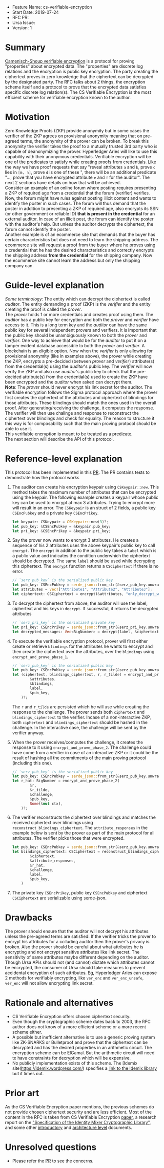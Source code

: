 - Feature Name: cs-verifiable-encryption
- Start Date: 2019-07-24
- RFC PR: 
- Ursa Issue: 
- Version: 1

# Summary
[summary]: #summary

[Camenisch-Shoup verifiable encryption](https://www.shoup.net/papers/verenc.pdf) is a protocol for proving "properties" 
about encrypted data. The "properties" are discrete log relations and the encryption is public key encryption. The party 
creating the ciphertext proves in zero knowledge that the ciphertext can be decrypted by the designated party. The RFC 
talks about 2 things, the encryption scheme itself and a protocol to prove that the encrypted data satisfies specific 
discrete log relation(s). The CS Verifiable Encryption is the most efficient scheme for verifiable encryption known to the author.

# Motivation
[motivation]: #motivation

Zero Knowledge Proofs (ZKP) provide anonymity but in some cases the verifier of the ZKP agrees on provisional anonymity meaning 
that on pre-agreed terms, the anonymity of the prover can be broken. To break this anonymity the verifier takes the proof to a mutually 
trusted 3rd party who is capable of deanonymizing the prover. Hyperledger Aries will like to use this capability with their anonymous credentials. Verifiable encryption will be one of the predicates to satisfy while creating proofs from credentials. Like the way we have proof requests that say "reveal attributes `a` and `b`, prove `c` lies in `[m, n]`, prove `d` is one of these ", there will be an additional predicate "..., prove that you have encrypted attribute `e` and `f` for the auditor". The next 2 sections have details on how that will be achieved.   
Consider an example of an online forum where posting requires presenting a ZKP 
of required age from a credential that the forum (verifier) verifies. Now, the forum might have rules against posting illicit content and wants to identify the poster in such cases. The forum will thus demand that the poster in addition to presenting a ZKP of required age, also encrypts its SSN (or other government or reliable ID) **that is present in the credential** for an external auditor. In case of an illicit post, the forum can identify the poster with the auditor's help. But unless the auditor decrypts the ciphertext, the forum cannot identify the poster.  
Another example is of an ecommerce site that demands that the buyer has certain characteristics but does not need to learn the shipping address. The ecommerce site will request a proof from the buyer where he proves using a credential that he has the desired characteristics and correctly encrypts the shipping address **from the credential** for the shipping company. Now the ecommerce site cannot learn the address but only the shipping company can.


# Guide-level explanation
[guide-level-explanation]: #guide-level-explanation

*Some terminology*: The entity which can decrypt the ciphertext is called *auditor*. The entity demanding a proof (ZKP) is 
the *verifier* and the entity creating the proof is called the *prover*.   
The *prover* holds 1 or more credentials and creates proof using them. The *auditor* has a public key for encryption and both the *prover* and *verifier* have access to it. This is a long term key and the *auditor* can have the same public key for several independent provers and verifiers. It is important that the public key should be unambiguously known to both the *prover* and *verifier*. One way to achieve that would be for the *auditor* to put it on a tamper evident database accessible to both the *prover* and *verifier*. A blockchain is an eligible option. Now when the *verifier* is only allowing for provisional anonymity (like in examples above), the prover while creating the ZKP, encrypts a pre-decided (between *prover* and *verifier*) attribute(s) from the credential(s) using the *auditor*'s public key. The *verifier* will now verify the ZKP and also use *auditor*'s public key to check that the pre-decided attribute(s) from the credential(s) used to create the ZKP have been encrypted and the *auditor* when asked can decrypt them.  
**Note**: The *prover* should never encrypt his link secret for the auditor.
The verifiable encryption follows the Sigma protocol approach where the prover first creates the ciphertext of the attributes and ciphertext of blindings for those attributes. These blindings should match the ones used in the overall proof. After generating/receiving the challenge, it computes the response. The verifier will then use challnge and response to reconstruct the ciphertext over blindings and check for equality. The reason to structure it this way is for composability such that the main proving protocol should be able to use it.  
This verifiable encryption is meant to be treated as a predicate.  
The next section will describe the API of this protocol.

# Reference-level explanation
[reference-level-explanation]: #reference-level-explanation

This protocol has been implemented in this [PR](https://github.com/hyperledger/ursa/pull/40). The PR contains tests to demonstrate how the protocol works.

1. The auditor can create his encryption keypair using `CSKeypair::new`. This method takes the maximum number of attributes that can be encrypted using the keypair. The following example creates a keypair whose public key can be used to encrypt at max 3 attributes. Trying to encrypt more will result in an error.  The `CSKeypair` is an struct of 2 fields, a public key `CSEncPubkey` and a private key `CSEncPrikey`.  

    ```rust
    let keypair: CSKeypair = CSKeypair::new(3)?;
    let pub_key: &CSEncPubkey = &keypair.pub_key;
    let pri_key: &CSEncPrikey = &keypair.pri_key;
    ```

1. Say the prover now wants to encrypt 3 attributes. He creates a sequence of his 2 attributes uses the above keypair's public key to call `encrypt`. The `encrypt` in addition to the public key takes a `label` which is a public value and indicates the condition underwhich the ciphertext should be decrypted. The same `label` should be used while decrypting this ciphertext. The `encrypt` function returns a `CSCiphertext` if there is no error. 
    
    ```rust
    // `serz_pub_key` is the serialized public key
    let pub_key: CSEncPubkey = serde_json::from_str(&serz_pub_key.unwrap()).unwrap();
    let attributes = vec!["Attribute1", "Attribute2", "Attribute3"];
    let ciphertext: CSCiphertext = encrypt(&attributes, "only_decrypt_when_*".as_bytes(), &pub_key)?;
    ```

1. To decrypt the ciphertext from above, the auditor will use the label, ciphertext and his keys in `decrypt`. If successful, it returns the decrypted attributes

    ```rust
    // `serz_pri_key` is the serialized private key
    let pri_key: CSEncPrikey = serde_json::from_str(&serz_pri_key.unwrap()).unwrap();
    let decrypted_messages: Vec<BigNumber> = decrypt(label, &ciphertext, &keypair.pub_key, &pri_key)?;
    ```

1. To execute the verifiable encryption protocol, prover will first either create or retrieve `blindings` for the attributes he wants to encrypt and then create the ciphertext over the attributes, over the `blindings` using `encrypt_and_prove_phase_1`.

    ```rust
    // `serz_pub_key` is the serialized public key
    let pub_key: CSEncPubkey = serde_json::from_str(&serz_pub_key.unwrap()).unwrap();
    let (ciphertext, blindings_ciphertext, r, r_tilde) = encrypt_and_prove_phase_1(
            &attributes,
            &blindings,
            label,
            &pub_key,
        )?;
    ```    

    The `r` and `r_tilde` are persisted which he will use while creating the response to the challenge.
    The prover sends both `ciphertext` and `blindings_ciphertext` to the verifier. Incase of a non-interactive ZKP, both `ciphertext` and `blindings_ciphertext` should be hashed in the challenge. In the interactive case, the challenge will be sent by the verifier anyway.

1. When the prover receives/computes the challenge, it creates the response to it using `encrypt_and_prove_phase_2`. The challenge could have come from a verifier in case of an interactive ZKP or it could be the result of hashing all the commitments of the main proving protocol (including this one).

    ```rust
    // `serz_pub_key` is the serialized public key
    let pub_key: CSEncPubkey = serde_json::from_str(&serz_pub_key.unwrap()).unwrap();
    let r_hat: BigNumber = encrypt_and_prove_phase_2(
            &r,
            &r_tilde,
            &challenge,
            &pub_key,
            Some(&mut ctx),
        )?;
    ```    

1. The verifier reconstructs the ciphertext over blindings and matches the received ciphertext over blindings using `reconstruct_blindings_ciphertext`. The `attribute_responses` in the example below is sent by the prover as part of the main protocol for all attributes. The verifier picks those that were encrypted.

    ```rust
    let pub_key: CSEncPubkey = serde_json::from_str(&serz_pub_key.unwrap()).unwrap();
    let blindings_ciphertext: CSCiphertext = reconstruct_blindings_ciphertext(
            &ciphertext,
            &attribute_responses,
            &r_hat,
            &challenge,
            label,
            &pub_key,
        )
    ```

1. The private key `CSEncPrikey`, public key `CSEncPubkey` and ciphertext `CSCiphertext` are serializable using serde-json.

# Drawbacks
[drawbacks]: #drawbacks

The prover should ensure that the auditor will not decrypt his attributes unless the pre-agreed terms are satisfied. If the verifier tricks the prover to encrypt his attributes for a colluding auditor then the prover's privacy is broken. Also the prover should be careful about what attributes he is encrypting and not encrypt sensitive attributes like link secret. The sensitivity of same attributes maybe different depending on the auditor. Though Ursa APIs should not (and cannot) dictate which attributes cannot be encrypted, the consumer of Ursa should take measures to prevent accidental encryption of 
such attributes. Eg, Hyperledger Aries can expose 2 methods for verifiably encrypting, like `ver_enc` and `ver_enc_unsafe`, `ver_enc` will not allow encrypting link secret.

# Rationale and alternatives
[alternatives]: #alternatives

- CS Verifiable Encryption offers chosen ciphertext security.
- Even though the cryptographic scheme dates back to 2003, the RFC author does not know of a more efficient scheme or a 
more recent scheme either. 
- A possible but inefficient alternative is to use a generic proving system like ZK-SNARKS or Bulletproof and prove 
that the ciphertext can be decrypted and has the desired properties in an arithmetic circuit. The encryption scheme can 
be ElGamal. But the arithmetic circuit will need to have constraints for decryption which will be expensive. 
- No publicly implementation exists of this scheme. The [Idemix site(https://idemix.wordpress.com/) specifies a 
[link to the Idemix library](http://prime.inf.tu-dresden.de/idemix/) but it times out.

# Prior art
[prior-art]: #prior-art

As the CS Verifiable Encryption paper mentions, the previous schemes do not provide chosen ciphertext 
security and are less efficient. Most of the content in the RFC is taken from CS Verifiable Encryption 
[paper](https://www.shoup.net/papers/verenc.pdf), a research report on the ["Specification of the Identity 
Mixer Cryptographic Library"](https://domino.research.ibm.com/library/cyberdig.nsf/papers/EEB54FF3B91C1D648525759B004FBBB1/$File/rz3730_revised.pdf), and some other [introductory](https://idemix.wordpress.com/2009/08/18/quick-intro-to-credentials/) 
and [architecture level](https://www.freehaven.net/anonbib/cache/idemix.pdf) documents. 


# Unresolved questions
[unresolved]: #unresolved-questions

- Please refer the [PR](https://github.com/hyperledger/ursa/pull/40) to see the concerns.
